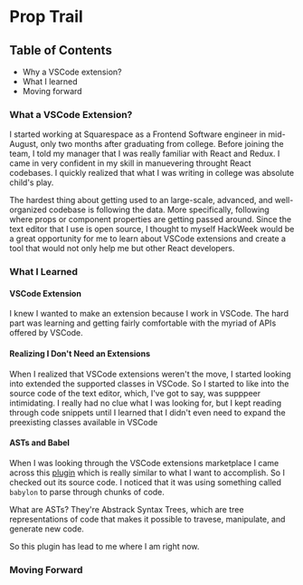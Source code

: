 # Prop Trail

## Table of Contents
* Why a VSCode extension?
* What I learned
* Moving forward

### What a VSCode Extension?
I started working at Squarespace as a Frontend Software engineer in mid-August, only two months after graduating from college. Before joining the team, I told my manager that I was really familiar with React and Redux. I came in very confident in my skill in manuevering throught React codebases. I quickly realized that what I was writing in college was absolute child's play.

The hardest thing about getting used to an large-scale, advanced, and well-organized codebase is following the data. More specifically, following where props or component properties are getting passed around. Since the text editor that I use is open source, I thought to myself HackWeek would be a great opportunity for me to learn about VSCode extensions and create a tool that would not only help me but other React developers.

### What I Learned

#### VSCode Extension
I knew I wanted to make an extension because I work in VSCode. The hard part was learning and getting fairly comfortable with the myriad of APIs offered by VSCode.

#### Realizing I Don't Need an Extensions
When I realized that VSCode extensions weren't the move, I started looking into extended the supported classes in VSCode. So I started to like into the source code of the text editor, which, I've got to say, was supppeer intimidating. I really had no clue what I was looking for, but I kept reading through code snippets until I learned that I didn't even need to expand the preexisting classes available in VSCode

#### ASTs and Babel
When I was looking through the VSCode extensions marketplace I came across this [plugin](https://marketplace.visualstudio.com/items?itemName=OfHumanBondage.react-proptypes-intellisense) which is really similar to what I want to accomplish. So I checked out its source code. I noticed that it was using something called `babylon` to parse through chunks of code.

What are ASTs? They're Abstrack Syntax Trees, which are tree representations of code that makes it possible to travese, manipulate, and generate new code.

So this plugin has lead to me where I am right now. 

### Moving Forward